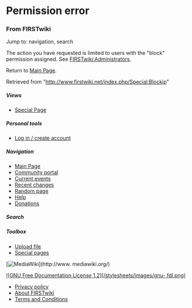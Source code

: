 # Permission error

### From FIRSTwiki

Jump to: navigation, search

The action you have requested is limited to users with the "block" permission
assigned. See [FIRSTwiki:Administrators](/index.php/FIRSTwiki:Administrators
"FIRSTwiki:Administrators" ).

Return to [Main Page](/index.php/Main_Page "Main Page" ).

Retrieved from "<http://www.firstwiki.net/index.php/Special:Blockip>"

##### Views

  * [Special Page](/index.php/Special:Blockip/Decks)

##### Personal tools

  * [Log in / create account](/index.php?title=Special:Userlogin&returnto=Special:Blockip)

[](/index.php/Main_Page "Main Page" )

##### Navigation

  * [Main Page](/index.php/Main_Page)
  * [Community portal](/index.php/FIRSTwiki:Community_portal)
  * [Current events](/index.php/Current_events)
  * [Recent changes](/index.php/Special:Recentchanges)
  * [Random page](/index.php/Special:Random)
  * [Help](/index.php/Help:Contents)
  * [Donations](/index.php/FIRSTwiki:Site_support)

##### Search



##### Toolbox

  * [Upload file](/index.php/Special:Upload)
  * [Special pages](/index.php/Special:Specialpages)

[![MediaWiki](/skins/common/images/poweredby_mediawiki_88x31.png)](http://www.
mediawiki.org/)

[![GNU Free Documentation License 1.2](/stylesheets/images/gnu-
fdl.png)](http://www.gnu.org/copyleft/fdl.html)

  * [Privacy policy](/index.php/FIRSTwiki:Privacy_policy "FIRSTwiki:Privacy policy" )
  * [About FIRSTwiki](/index.php/FIRSTwiki:About "FIRSTwiki:About" )
  * [Terms and Conditions](/index.php/FIRSTwiki:Terms_and_conditions "FIRSTwiki:Terms and conditions" )

